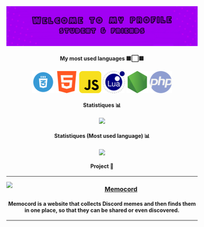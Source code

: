 
<img src="https://raw.githubusercontent.com/Anatik572/Anatik572/main/top_banner.png">

<div align="center">

#### My most used languages 🟦⬜️🟥

<img src="https://raw.githubusercontent.com/Anatik572/Anatik572/main/icon/css.png" width="58"/>
<img src="https://raw.githubusercontent.com/Anatik572/Anatik572/main/icon/html.png" width="58"/>
<img src="https://raw.githubusercontent.com/Anatik572/Anatik572/main/icon/javascript.png" width="58"/>
<img src="https://raw.githubusercontent.com/Anatik572/Anatik572/main/icon/lua.png" width="58"/>
<img src="https://raw.githubusercontent.com/Anatik572/Anatik572/main/icon/nodejs.png" width="58"/>
<img src="https://raw.githubusercontent.com/Anatik572/Anatik572/main/icon/php.png" width="58"/>

#### Statistiques 📊
<p align="center">
<img src="https://github-readme-stats.vercel.app/api?username=Anatik572&amp;theme=dracula&amp;show_icons=true&hide_border=true">
</p>

#### Statistiques (Most used language) 📊
<p align="center">
 <img align="center" src="https://github-readme-stats.vercel.app/api/top-langs/?username=Anatik572&layout=compact&theme=dracula&hide_border=true" />
</p>


#### Project 🥸

<div>
 <hr>
  <img width="100" align="left" src="https://memocord.me/cdn/img/favicon.jpg">
                                                                            
  <a href="https://memocord.me"><h3>Memocord</h3></a>
  <h4>Memocord is a website that collects Discord memes and then finds them in one place, so that they can be shared or even discovered.</h4>                            <hr>                      
</p>

<br>
</div>


